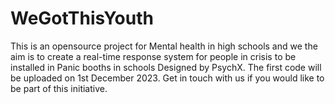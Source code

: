 # WeGotThisYouth
This is an opensource project for Mental health in high schools and we the aim is to create a real-time response system for people in crisis to be installed in Panic booths in schools Designed by PsychX. The first code will be uploaded on 1st December 2023. Get in touch with us if you would like to be part of this initiative.
